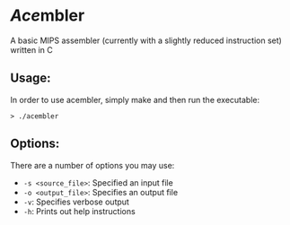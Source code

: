 # *Ace*mbler
A basic MIPS assembler (currently with a slightly reduced instruction set) written in C

## Usage:
In order to use acembler, simply make and then run the executable:
```
> ./acembler
```

## Options:
There are a number of options you may use:
- `-s <source_file>`: Specified an input file
- `-o <output_file>`: Specifies an output file
- `-v`: Specifies verbose output
- `-h`: Prints out help instructions
